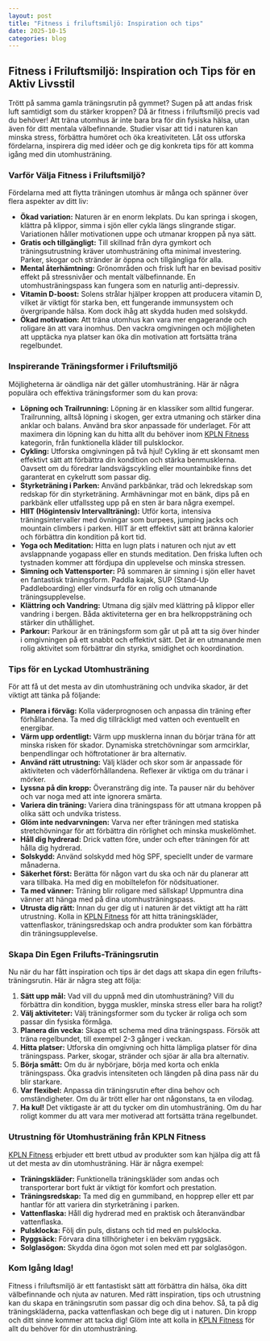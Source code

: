 ```yaml
---
layout: post
title: "Fitness i friluftsmiljö: Inspiration och tips"
date: 2025-10-15
categories: blog
---
```


## Fitness i Friluftsmiljö: Inspiration och Tips för en Aktiv Livsstil

Trött på samma gamla träningsrutin på gymmet? Sugen på att andas frisk luft samtidigt som du stärker kroppen? Då är fitness i friluftsmiljö precis vad du behöver! Att träna utomhus är inte bara bra för din fysiska hälsa, utan även för ditt mentala välbefinnande. Studier visar att tid i naturen kan minska stress, förbättra humöret och öka kreativiteten. Låt oss utforska fördelarna, inspirera dig med idéer och ge dig konkreta tips för att komma igång med din utomhusträning.

### Varför Välja Fitness i Friluftsmiljö?

Fördelarna med att flytta träningen utomhus är många och spänner över flera aspekter av ditt liv:

*   **Ökad variation:** Naturen är en enorm lekplats. Du kan springa i skogen, klättra på klippor, simma i sjön eller cykla längs slingrande stigar. Variationen håller motivationen uppe och utmanar kroppen på nya sätt.
*   **Gratis och tillgängligt:** Till skillnad från dyra gymkort och träningsutrustning kräver utomhusträning ofta minimal investering. Parker, skogar och stränder är öppna och tillgängliga för alla.
*   **Mental återhämtning:** Grönområden och frisk luft har en bevisad positiv effekt på stressnivåer och mentalt välbefinnande. En utomhusträningspass kan fungera som en naturlig anti-depressiv.
*   **Vitamin D-boost:** Solens strålar hjälper kroppen att producera vitamin D, vilket är viktigt för starka ben, ett fungerande immunsystem och övergripande hälsa. Kom dock ihåg att skydda huden med solskydd.
*   **Ökad motivation:** Att träna utomhus kan vara mer engagerande och roligare än att vara inomhus. Den vackra omgivningen och möjligheten att upptäcka nya platser kan öka din motivation att fortsätta träna regelbundet.

### Inspirerande Träningsformer i Friluftsmiljö

Möjligheterna är oändliga när det gäller utomhusträning. Här är några populära och effektiva träningsformer som du kan prova:

*   **Löpning och Trailrunning:** Löpning är en klassiker som alltid fungerar. Trailrunning, alltså löpning i skogen, ger extra utmaning och stärker dina anklar och balans. Använd bra skor anpassade för underlaget. För att maximera din löpning kan du hitta allt du behöver inom [KPLN Fitness](https://www.kpln.se/category/fitness) kategorin, från funktionella kläder till pulsklockor.
*   **Cykling:** Utforska omgivningen på två hjul! Cykling är ett skonsamt men effektivt sätt att förbättra din kondition och stärka benmusklerna. Oavsett om du föredrar landsvägscykling eller mountainbike finns det garanterat en cykelrutt som passar dig.
*   **Styrketräning i Parken:** Använd parkbänkar, träd och lekredskap som redskap för din styrketräning. Armhävningar mot en bänk, dips på en parkbänk eller utfallssteg upp på en sten är bara några exempel.
*   **HIIT (Högintensiv Intervallträning):** Utför korta, intensiva träningsintervaller med övningar som burpees, jumping jacks och mountain climbers i parken. HIIT är ett effektivt sätt att bränna kalorier och förbättra din kondition på kort tid.
*   **Yoga och Meditation:** Hitta en lugn plats i naturen och njut av ett avslappnande yogapass eller en stunds meditation. Den friska luften och tystnaden kommer att fördjupa din upplevelse och minska stressen.
*   **Simning och Vattensporter:** På sommaren är simning i sjön eller havet en fantastisk träningsform. Paddla kajak, SUP (Stand-Up Paddleboarding) eller vindsurfa för en rolig och utmanande träningsupplevelse.
*   **Klättring och Vandring:** Utmana dig själv med klättring på klippor eller vandring i bergen. Båda aktiviteterna ger en bra helkroppsträning och stärker din uthållighet.
*   **Parkour:** Parkour är en träningsform som går ut på att ta sig över hinder i omgivningen på ett snabbt och effektivt sätt. Det är en utmanande men rolig aktivitet som förbättrar din styrka, smidighet och koordination.

### Tips för en Lyckad Utomhusträning

För att få ut det mesta av din utomhusträning och undvika skador, är det viktigt att tänka på följande:

*   **Planera i förväg:** Kolla väderprognosen och anpassa din träning efter förhållandena. Ta med dig tillräckligt med vatten och eventuellt en energibar.
*   **Värm upp ordentligt:** Värm upp musklerna innan du börjar träna för att minska risken för skador. Dynamiska stretchövningar som armcirklar, benpendlingar och höftrotationer är bra alternativ.
*   **Använd rätt utrustning:** Välj kläder och skor som är anpassade för aktiviteten och väderförhållandena. Reflexer är viktiga om du tränar i mörker.
*   **Lyssna på din kropp:** Överansträng dig inte. Ta pauser när du behöver och var noga med att inte ignorera smärta.
*   **Variera din träning:** Variera dina träningspass för att utmana kroppen på olika sätt och undvika tristess.
*   **Glöm inte nedvarvningen:** Varva ner efter träningen med statiska stretchövningar för att förbättra din rörlighet och minska muskelömhet.
*   **Håll dig hydrerad:** Drick vatten före, under och efter träningen för att hålla dig hydrerad.
*   **Solskydd:** Använd solskydd med hög SPF, speciellt under de varmare månaderna.
*   **Säkerhet först:** Berätta för någon vart du ska och när du planerar att vara tillbaka. Ha med dig en mobiltelefon för nödsituationer.
*   **Ta med vänner:** Träning blir roligare med sällskap! Uppmuntra dina vänner att hänga med på dina utomhusträningspass.
*   **Utrusta dig rätt:** Innan du ger dig ut i naturen är det viktigt att ha rätt utrustning. Kolla in [KPLN Fitness](https://www.kpln.se/category/fitness) för att hitta träningskläder, vattenflaskor, träningsredskap och andra produkter som kan förbättra din träningsupplevelse.

### Skapa Din Egen Frilufts-Träningsrutin

Nu när du har fått inspiration och tips är det dags att skapa din egen frilufts-träningsrutin. Här är några steg att följa:

1.  **Sätt upp mål:** Vad vill du uppnå med din utomhusträning? Vill du förbättra din kondition, bygga muskler, minska stress eller bara ha roligt?
2.  **Välj aktiviteter:** Välj träningsformer som du tycker är roliga och som passar din fysiska förmåga.
3.  **Planera din vecka:** Skapa ett schema med dina träningspass. Försök att träna regelbundet, till exempel 2-3 gånger i veckan.
4.  **Hitta platser:** Utforska din omgivning och hitta lämpliga platser för dina träningspass. Parker, skogar, stränder och sjöar är alla bra alternativ.
5.  **Börja smått:** Om du är nybörjare, börja med korta och enkla träningspass. Öka gradvis intensiteten och längden på dina pass när du blir starkare.
6.  **Var flexibel:** Anpassa din träningsrutin efter dina behov och omständigheter. Om du är trött eller har ont någonstans, ta en vilodag.
7.  **Ha kul!** Det viktigaste är att du tycker om din utomhusträning. Om du har roligt kommer du att vara mer motiverad att fortsätta träna regelbundet.

### Utrustning för Utomhusträning från KPLN Fitness

[KPLN Fitness](https://www.kpln.se/category/fitness) erbjuder ett brett utbud av produkter som kan hjälpa dig att få ut det mesta av din utomhusträning. Här är några exempel:

*   **Träningskläder:** Funktionella träningskläder som andas och transporterar bort fukt är viktigt för komfort och prestation.
*   **Träningsredskap:** Ta med dig en gummiband, en hopprep eller ett par hantlar för att variera din styrketräning i parken.
*   **Vattenflaska:** Håll dig hydrerad med en praktisk och återanvändbar vattenflaska.
*   **Pulsklocka:** Följ din puls, distans och tid med en pulsklocka.
*   **Ryggsäck:** Förvara dina tillhörigheter i en bekväm ryggsäck.
*   **Solglasögon:** Skydda dina ögon mot solen med ett par solglasögon.

### Kom Igång Idag!

Fitness i friluftsmiljö är ett fantastiskt sätt att förbättra din hälsa, öka ditt välbefinnande och njuta av naturen. Med rätt inspiration, tips och utrustning kan du skapa en träningsrutin som passar dig och dina behov. Så, ta på dig träningskläderna, packa vattenflaskan och bege dig ut i naturen. Din kropp och ditt sinne kommer att tacka dig! Glöm inte att kolla in [KPLN Fitness](https://www.kpln.se/category/fitness) för allt du behöver för din utomhusträning.

